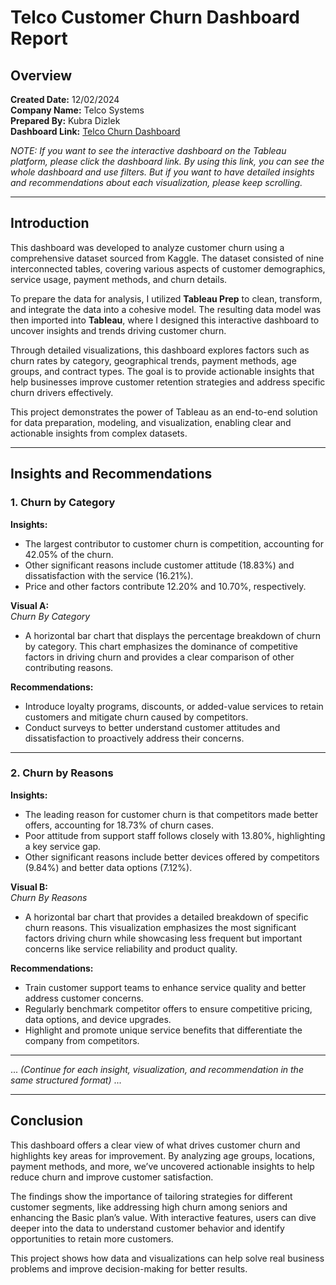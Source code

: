 # Telco Customer Churn Dashboard Report

## Overview

**Created Date:** 12/02/2024  
**Company Name:** Telco Systems  
**Prepared By:** Kubra Dizlek  
**Dashboard Link:** [Telco Churn Dashboard](#)

*NOTE: If you want to see the interactive dashboard on the Tableau platform, please click the dashboard link. By using this link, you can see the whole dashboard and use filters. But if you want to have detailed insights and recommendations about each visualization, please keep scrolling.*

---

## Introduction

This dashboard was developed to analyze customer churn using a comprehensive dataset sourced from Kaggle. The dataset consisted of nine interconnected tables, covering various aspects of customer demographics, service usage, payment methods, and churn details.

To prepare the data for analysis, I utilized **Tableau Prep** to clean, transform, and integrate the data into a cohesive model. The resulting data model was then imported into **Tableau**, where I designed this interactive dashboard to uncover insights and trends driving customer churn.

Through detailed visualizations, this dashboard explores factors such as churn rates by category, geographical trends, payment methods, age groups, and contract types. The goal is to provide actionable insights that help businesses improve customer retention strategies and address specific churn drivers effectively.

This project demonstrates the power of Tableau as an end-to-end solution for data preparation, modeling, and visualization, enabling clear and actionable insights from complex datasets.

---

## Insights and Recommendations

### 1. Churn by Category
**Insights:**  
- The largest contributor to customer churn is competition, accounting for 42.05% of the churn.  
- Other significant reasons include customer attitude (18.83%) and dissatisfaction with the service (16.21%).  
- Price and other factors contribute 12.20% and 10.70%, respectively.  

**Visual A:**  
*Churn By Category*  
- A horizontal bar chart that displays the percentage breakdown of churn by category. This chart emphasizes the dominance of competitive factors in driving churn and provides a clear comparison of other contributing reasons.

**Recommendations:**  
- Introduce loyalty programs, discounts, or added-value services to retain customers and mitigate churn caused by competitors.  
- Conduct surveys to better understand customer attitudes and dissatisfaction to proactively address their concerns.

---

### 2. Churn by Reasons
**Insights:**  
- The leading reason for customer churn is that competitors made better offers, accounting for 18.73% of churn cases.  
- Poor attitude from support staff follows closely with 13.80%, highlighting a key service gap.  
- Other significant reasons include better devices offered by competitors (9.84%) and better data options (7.12%).  

**Visual B:**  
*Churn By Reasons*  
- A horizontal bar chart that provides a detailed breakdown of specific churn reasons. This visualization emphasizes the most significant factors driving churn while showcasing less frequent but important concerns like service reliability and product quality.

**Recommendations:**  
- Train customer support teams to enhance service quality and better address customer concerns.  
- Regularly benchmark competitor offers to ensure competitive pricing, data options, and device upgrades.  
- Highlight and promote unique service benefits that differentiate the company from competitors.

---

... *(Continue for each insight, visualization, and recommendation in the same structured format)* ...

---

## Conclusion

This dashboard offers a clear view of what drives customer churn and highlights key areas for improvement. By analyzing age groups, locations, payment methods, and more, we’ve uncovered actionable insights to help reduce churn and improve customer satisfaction.

The findings show the importance of tailoring strategies for different customer segments, like addressing high churn among seniors and enhancing the Basic plan’s value. With interactive features, users can dive deeper into the data to understand customer behavior and identify opportunities to retain more customers.

This project shows how data and visualizations can help solve real business problems and improve decision-making for better results.
